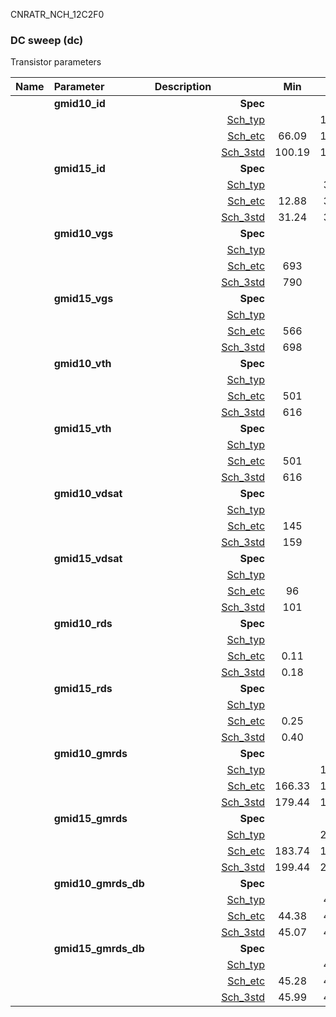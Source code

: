 CNRATR_NCH_12C2F0

### DC sweep (dc)

Transistor parameters



|**Name**|**Parameter**|**Description**| |**Min**|**Typ**|**Max**| Unit|
|:---|:---|:---|---:|:---:|:---:|:---:| ---:|
||**gmid10\_id** | | **Spec**  |  | **0.00** |  | **uA** |
| | | |<a href='results/dc_Sch_typical.html'>Sch_typ</a>| | 102.67 |  | |
| | | |<a href='results/dc_Sch_etc.html'>Sch_etc</a>|66.09 | 107.83 | 170.32 | |
| | | |<a href='results/dc_Sch_mc.html'>Sch_3std</a>|100.19 | 102.93 | 105.67 | |
||**gmid15\_id** | | **Spec**  |  | **0.00** |  | **uA** |
| | | |<a href='results/dc_Sch_typical.html'>Sch_typ</a>| | 34.75 |  | |
| | | |<a href='results/dc_Sch_etc.html'>Sch_etc</a>|12.88 | 33.21 | 73.68 | |
| | | |<a href='results/dc_Sch_mc.html'>Sch_3std</a>|31.24 | 35.40 | 39.57 | |
||**gmid10\_vgs** | | **Spec**  |  | **0** |  | **mV** |
| | | |<a href='results/dc_Sch_typical.html'>Sch_typ</a>| | 794 |  | |
| | | |<a href='results/dc_Sch_etc.html'>Sch_etc</a>|693 | 789 | 883 | |
| | | |<a href='results/dc_Sch_mc.html'>Sch_3std</a>|790 | 794 | 798 | |
||**gmid15\_vgs** | | **Spec**  |  | **0** |  | **mV** |
| | | |<a href='results/dc_Sch_typical.html'>Sch_typ</a>| | 704 |  | |
| | | |<a href='results/dc_Sch_etc.html'>Sch_etc</a>|566 | 681 | 797 | |
| | | |<a href='results/dc_Sch_mc.html'>Sch_3std</a>|698 | 705 | 713 | |
||**gmid10\_vth** | | **Spec**  |  | **0** |  | **mV** |
| | | |<a href='results/dc_Sch_typical.html'>Sch_typ</a>| | 621 |  | |
| | | |<a href='results/dc_Sch_etc.html'>Sch_etc</a>|501 | 607 | 712 | |
| | | |<a href='results/dc_Sch_mc.html'>Sch_3std</a>|616 | 621 | 625 | |
||**gmid15\_vth** | | **Spec**  |  | **0** |  | **mV** |
| | | |<a href='results/dc_Sch_typical.html'>Sch_typ</a>| | 621 |  | |
| | | |<a href='results/dc_Sch_etc.html'>Sch_etc</a>|501 | 607 | 712 | |
| | | |<a href='results/dc_Sch_mc.html'>Sch_3std</a>|616 | 621 | 625 | |
||**gmid10\_vdsat** | | **Spec**  |  | **0** |  | **mV** |
| | | |<a href='results/dc_Sch_typical.html'>Sch_typ</a>| | 160 |  | |
| | | |<a href='results/dc_Sch_etc.html'>Sch_etc</a>|145 | 163 | 181 | |
| | | |<a href='results/dc_Sch_mc.html'>Sch_3std</a>|159 | 160 | 162 | |
||**gmid15\_vdsat** | | **Spec**  |  | **0** |  | **mV** |
| | | |<a href='results/dc_Sch_typical.html'>Sch_typ</a>| | 104 |  | |
| | | |<a href='results/dc_Sch_etc.html'>Sch_etc</a>|96 | 100 | 103 | |
| | | |<a href='results/dc_Sch_mc.html'>Sch_3std</a>|101 | 104 | 107 | |
||**gmid10\_rds** | | **Spec**  |  | **0.00** |  | **MOhm** |
| | | |<a href='results/dc_Sch_typical.html'>Sch_typ</a>| | 0.19 |  | |
| | | |<a href='results/dc_Sch_etc.html'>Sch_etc</a>|0.11 | 0.20 | 0.36 | |
| | | |<a href='results/dc_Sch_mc.html'>Sch_3std</a>|0.18 | 0.19 | 0.19 | |
||**gmid15\_rds** | | **Spec**  |  | **0.00** |  | **MOhm** |
| | | |<a href='results/dc_Sch_typical.html'>Sch_typ</a>| | 0.41 |  | |
| | | |<a href='results/dc_Sch_etc.html'>Sch_etc</a>|0.25 | 0.68 | 1.36 | |
| | | |<a href='results/dc_Sch_mc.html'>Sch_3std</a>|0.40 | 0.41 | 0.42 | |
||**gmid10\_gmrds** | | **Spec**  |  | **0.00** |  | **V** |
| | | |<a href='results/dc_Sch_typical.html'>Sch_typ</a>| | 180.76 |  | |
| | | |<a href='results/dc_Sch_etc.html'>Sch_etc</a>|166.33 | 181.80 | 196.15 | |
| | | |<a href='results/dc_Sch_mc.html'>Sch_3std</a>|179.44 | 181.03 | 182.63 | |
||**gmid15\_gmrds** | | **Spec**  |  | **0.00** |  | **V** |
| | | |<a href='results/dc_Sch_typical.html'>Sch_typ</a>| | 201.23 |  | |
| | | |<a href='results/dc_Sch_etc.html'>Sch_etc</a>|183.74 | 192.88 | 209.72 | |
| | | |<a href='results/dc_Sch_mc.html'>Sch_3std</a>|199.44 | 201.47 | 203.50 | |
||**gmid10\_gmrds\_db** | | **Spec**  |  | **0.00** |  | **dB** |
| | | |<a href='results/dc_Sch_typical.html'>Sch_typ</a>| | 45.14 |  | |
| | | |<a href='results/dc_Sch_etc.html'>Sch_etc</a>|44.38 | 45.17 | 45.84 | |
| | | |<a href='results/dc_Sch_mc.html'>Sch_3std</a>|45.07 | 45.15 | 45.23 | |
||**gmid15\_gmrds\_db** | | **Spec**  |  | **0.00** |  | **dB** |
| | | |<a href='results/dc_Sch_typical.html'>Sch_typ</a>| | 46.07 |  | |
| | | |<a href='results/dc_Sch_etc.html'>Sch_etc</a>|45.28 | 45.70 | 46.43 | |
| | | |<a href='results/dc_Sch_mc.html'>Sch_3std</a>|45.99 | 46.08 | 46.17 | |

